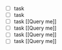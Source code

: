 - [ ] task
- [ ] task
- [ ] task [[Query me]]
- [ ] task [[Query me]]
- [ ] task [[Query me]]
- [ ] task [[Query me]]